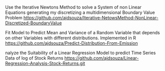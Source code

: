 

Use the Iterative Newtons Method to solve a System of non Linear Equations generating my discretizing a multidimensional Boundary Value Problem 
https://github.com/ajdsouza/Iterative-NetowsMethod-NonLinear-Discretized-BoundaryValue


Fit Model to Predict Mean and Variance of a Random Variable that depends on other Variables with different distributions. Implemented in R 
https://github.com/ajdsouza/Predict-Distribution-From-Emission


nalyze the Suitability of a Linear Regression Model to predict Time Series Data of log of Stock Returns 
https://github.com/ajdsouza/Linear-Regression-Analysis-Stock-Returns.git
